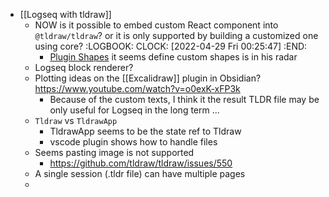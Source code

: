 - [[Logseq with tldraw]]
	- NOW is it possible to embed custom React component into `@tldraw/tldraw`? or it is only supported by building a customized one using core?
	  :LOGBOOK:
	  CLOCK: [2022-04-29 Fri 00:25:47]
	  :END:
		- [Plugin Shapes](https://github.com/tldraw/tldraw/issues/360) it seems define custom shapes is in his radar
	- Logseq block renderer?
	- Plotting ideas on the [[Excalidraw]] plugin in Obsidian? https://www.youtube.com/watch?v=o0exK-xFP3k
		- Because of the custom texts, I think it the result TLDR file may be only useful for Logseq in the long term ...
	- `Tldraw` vs `TldrawApp`
		- TldrawApp seems to be the state ref to Tldraw
		- vscode plugin shows how to handle files
	- Seems pasting image is not supported
		- https://github.com/tldraw/tldraw/issues/550
	- A single session (.tldr file) can have multiple pages
	-